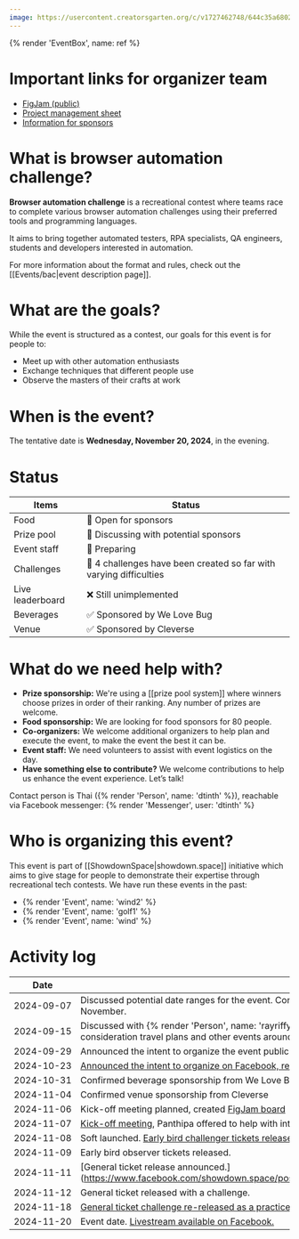 ```yaml
---
image: https://usercontent.creatorsgarten.org/c/v1727462748/644c35a6802c02345887f156/image_mc13sx.webp
---
```


{% render 'EventBox', name: ref %}

# Important links for organizer team

- [FigJam (public)](https://www.figma.com/board/ZhFD5mzEiStZSn9E9IeCMs/showdown.space-FigJam?node-id=201-2&node-type=section&t=ZQeXk7Em5cYV9Ys6-0)
- [Project management sheet](https://docs.google.com/spreadsheets/d/15xdvCy9fjRQZ9pm4l-9rxYrhLC7ZzLDDvXCQGei2F8Q/edit?pli=1&gid=1211995474#gid=1211995474)
- [Information for sponsors](https://outline.creatorsgarten.org/doc/information-for-sponsors-5AlZazaogy)

# What is browser automation challenge?

**Browser automation challenge** is a recreational contest where teams race to complete various browser automation challenges using their preferred tools and programming languages.

It aims to bring together automated testers, RPA specialists, QA engineers, students and developers interested in automation.

For more information about the format and rules, check out the [[Events/bac|event description page]].

# What are the goals?

While the event is structured as a contest, our goals for this event is for people to:

- Meet up with other automation enthusiasts
- Exchange techniques that different people use
- Observe the masters of their crafts at work

# When is the event?

The tentative date is **Wednesday, November 20, 2024**, in the evening.

# Status

| Items | Status |
| ---- | ---- |
| Food | 📢 Open for sponsors |
| Prize pool | 💬 Discussing with potential sponsors |
| Event staff | 💬 Preparing |
| Challenges | 💬 4 challenges have been created so far with varying difficulties |
| Live leaderboard | ❌ Still unimplemented |
| Beverages | ✅ Sponsored by We Love Bug |
| Venue | ✅ Sponsored by Cleverse |

# What do we need help with?

- **Prize sponsorship:** We're using a [[prize pool system]] where winners choose prizes in order of their ranking. Any number of prizes are welcome.
- **Food sponsorship:** We are looking for food sponsors for 80 people.
- **Co-organizers:** We welcome additional organizers to help plan and execute the event, to make the event the best it can be.
- **Event staff:** We need volunteers to assist with event logistics on the day.
- **Have something else to contribute?** We welcome contributions to help us enhance the event experience. Let’s talk!

Contact person is Thai ({% render 'Person', name: 'dtinth' %}), reachable via Facebook messenger: {% render 'Messenger', user: 'dtinth' %}

# Who is organizing this event?

This event is part of [[ShowdownSpace|showdown.space]] initiative which aims to give stage for people to demonstrate their expertise through recreational tech contests. We have run these events in the past:

- {% render 'Event', name: 'wind2' %}
- {% render 'Event', name: 'golf1' %}
- {% render 'Event', name: 'wind' %}

# Activity log

| Date | Activity |
| ---- | -------- |
| <nobr>2024-09-07</nobr> | Discussed potential date ranges for the event. Consideration is to not collide with students’ final exams and new year seasons. Tentative range is in November. |
| <nobr>2024-09-15</nobr> | Discussed with {% render 'Person', name: 'rayriffy' %} and {% render 'Person', name: 'betich' %} about potential event dates, taking into consideration travel plans and other events around that time. Plan for 2024-11-20. |
| <nobr>2024-09-29</nobr> | Announced the intent to organize the event publicly at Vue Thai Conf 2024, kickstarting the organizing process. |
| <nobr>2024-10-23</nobr> | [Announced the intent to organize on Facebook, recruiting team, call for sponsors, etc.](https://www.facebook.com/dtinth/posts/pfbid0kE9VdYcDiC1Bpu9rJvS4t44JB6waGtFPuWfCNZcsHzqXRyPDEFwsG21YjRuJnEpMl) |
| <nobr>2024-10-31</nobr> | Confirmed beverage sponsorship from We Love Bug |
| <nobr>2024-11-04</nobr> | Confirmed venue sponsorship from Cleverse |
| <nobr>2024-11-06</nobr> | Kick-off meeting planned, created [FigJam board](https://www.figma.com/board/ZhFD5mzEiStZSn9E9IeCMs/showdown.space-FigJam?node-id=201-2&node-type=section&t=ZQeXk7Em5cYV9Ys6-0) |
| <nobr>2024-11-07</nobr> | [Kick-off meeting](https://outline.creatorsgarten.org/s/7486b99e-041f-46f6-a94c-c701b17a0948), Panthipa offered to help with internal coordination and [managing the event project](https://docs.google.com/spreadsheets/d/15xdvCy9fjRQZ9pm4l-9rxYrhLC7ZzLDDvXCQGei2F8Q/edit?pli=1&gid=1211995474#gid=1211995474) |
| <nobr>2024-11-08</nobr> | Soft launched. [Early bird challenger tickets released.](https://www.facebook.com/showdown.space/posts/pfbid0orikDE3XWSF4GDD6H6Y7AnhfVMtZj4Kgov3AYTxo5bDAmCU7G2Nik7Wus1edWZeel) |
| <nobr>2024-11-09</nobr> | Early bird observer tickets released. |
| <nobr>2024-11-11</nobr> | [General ticket release announced.](https://www.facebook.com/showdown.space/posts/pfbid02krXfAkLqKx4WaUbYh93LuRjRBNXAScZ1vxP2BY2mCRPS5nMyV6LEnwVxZGpdthSZl |
| <nobr>2024-11-12</nobr> | General ticket released with a challenge. |
| <nobr>2024-11-18</nobr> | [General ticket challenge re-released as a practice challenge.](https://www.facebook.com/showdown.space/posts/pfbid02AgNBGKuMRF6bZt1wxnG4soNEGzajkCkqP4JG9QuXb2yQ6dGUQ6zSQb5uuMFeVZLyl) |
| <nobr>2024-11-20</nobr> | Event date. [Livestream available on Facebook.](https://www.facebook.com/creatorsgarten/videos/489126094176693) |
